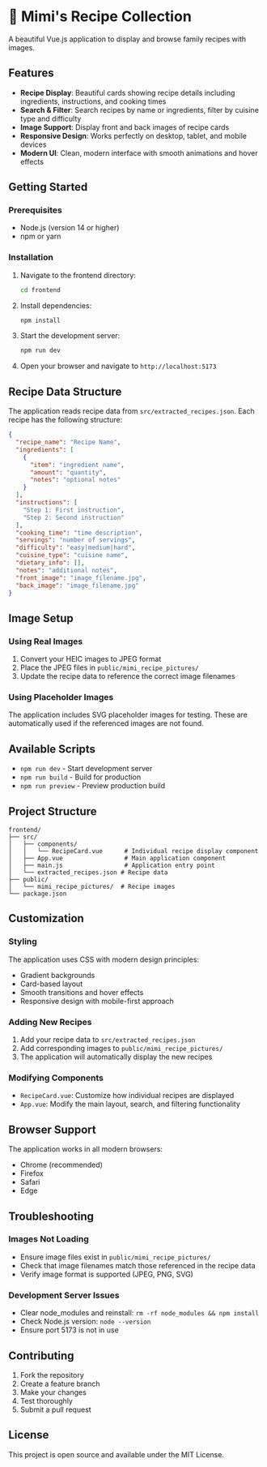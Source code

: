 # 🍳 Mimi's Recipe Collection

A beautiful Vue.js application to display and browse family recipes with images.

## Features

- **Recipe Display**: Beautiful cards showing recipe details including ingredients, instructions, and cooking times
- **Search & Filter**: Search recipes by name or ingredients, filter by cuisine type and difficulty
- **Image Support**: Display front and back images of recipe cards
- **Responsive Design**: Works perfectly on desktop, tablet, and mobile devices
- **Modern UI**: Clean, modern interface with smooth animations and hover effects

## Getting Started

### Prerequisites

- Node.js (version 14 or higher)
- npm or yarn

### Installation

1. Navigate to the frontend directory:
   ```bash
   cd frontend
   ```

2. Install dependencies:
   ```bash
   npm install
   ```

3. Start the development server:
   ```bash
   npm run dev
   ```

4. Open your browser and navigate to `http://localhost:5173`

## Recipe Data Structure

The application reads recipe data from `src/extracted_recipes.json`. Each recipe has the following structure:

```json
{
  "recipe_name": "Recipe Name",
  "ingredients": [
    {
      "item": "ingredient name",
      "amount": "quantity",
      "notes": "optional notes"
    }
  ],
  "instructions": [
    "Step 1: First instruction",
    "Step 2: Second instruction"
  ],
  "cooking_time": "time description",
  "servings": "number of servings",
  "difficulty": "easy|medium|hard",
  "cuisine_type": "cuisine name",
  "dietary_info": [],
  "notes": "additional notes",
  "front_image": "image_filename.jpg",
  "back_image": "image_filename.jpg"
}
```

## Image Setup

### Using Real Images

1. Convert your HEIC images to JPEG format
2. Place the JPEG files in `public/mimi_recipe_pictures/`
3. Update the recipe data to reference the correct image filenames

### Using Placeholder Images

The application includes SVG placeholder images for testing. These are automatically used if the referenced images are not found.

## Available Scripts

- `npm run dev` - Start development server
- `npm run build` - Build for production
- `npm run preview` - Preview production build

## Project Structure

```
frontend/
├── src/
│   ├── components/
│   │   └── RecipeCard.vue      # Individual recipe display component
│   ├── App.vue                 # Main application component
│   ├── main.js                 # Application entry point
│   └── extracted_recipes.json # Recipe data
├── public/
│   └── mimi_recipe_pictures/  # Recipe images
└── package.json
```

## Customization

### Styling

The application uses CSS with modern design principles:
- Gradient backgrounds
- Card-based layout
- Smooth transitions and hover effects
- Responsive design with mobile-first approach

### Adding New Recipes

1. Add your recipe data to `src/extracted_recipes.json`
2. Add corresponding images to `public/mimi_recipe_pictures/`
3. The application will automatically display the new recipes

### Modifying Components

- `RecipeCard.vue`: Customize how individual recipes are displayed
- `App.vue`: Modify the main layout, search, and filtering functionality

## Browser Support

The application works in all modern browsers:
- Chrome (recommended)
- Firefox
- Safari
- Edge

## Troubleshooting

### Images Not Loading

- Ensure image files exist in `public/mimi_recipe_pictures/`
- Check that image filenames match those referenced in the recipe data
- Verify image format is supported (JPEG, PNG, SVG)

### Development Server Issues

- Clear node_modules and reinstall: `rm -rf node_modules && npm install`
- Check Node.js version: `node --version`
- Ensure port 5173 is not in use

## Contributing

1. Fork the repository
2. Create a feature branch
3. Make your changes
4. Test thoroughly
5. Submit a pull request

## License

This project is open source and available under the MIT License.
